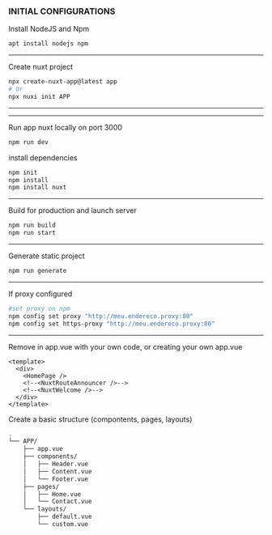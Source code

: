 ### INITIAL CONFIGURATIONS

Install NodeJS and Npm

```sh
apt install nodejs npm
```
---
Create nuxt project

```sh
npx create-nuxt-app@latest app
# Or
npx nuxi init APP
```
---
---
Run app nuxt locally on port 3000

```sh
npm run dev
```
install dependencies

```sh
npm init
npm install
npm install nuxt
```
---
Build for production and launch server

```sh
npm run build
npm run start
```
---
Generate static project

```sh
npm run generate
```
---
If proxy configured

```sh
#set proxy on npm
npm config set proxy "http://meu.endereco.proxy:80"
npm config set https-proxy "http://meu.endereco.proxy:80"
```
---
Remove  <NuxtWelcome /> in app.vue with your own code, or creating your own app.vue
```vue
<template>
  <div>
    <HomePage />
    <!--<NuxtRouteAnnouncer />-->
    <!--<NuxtWelcome />-->
  </div>
</template>
```

Create a basic structure (compontents, pages, layouts)

```sh
.
└── APP/
    ├── app.vue
    ├── components/
    │   ├── Header.vue
    │   ├── Content.vue
    │   └── Footer.vue
    ├── pages/
    │   ├── Home.vue
    │   └── Contact.vue    
    └── layouts/
        ├── default.vue
        └── custom.vue
```







